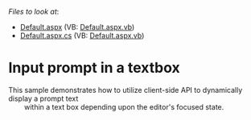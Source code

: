 <!-- default file list -->
*Files to look at*:

* [Default.aspx](./CS/WebSite/Default.aspx) (VB: [Default.aspx.vb](./VB/WebSite/Default.aspx.vb))
* [Default.aspx.cs](./CS/WebSite/Default.aspx.cs) (VB: [Default.aspx.vb](./VB/WebSite/Default.aspx.vb))
<!-- default file list end -->
# Input prompt in a textbox


<p>This sample demonstrates how to utilize client-side API to dynamically display a prompt text<br />
        within a text box depending upon the editor's focused state.</p>

<br/>


